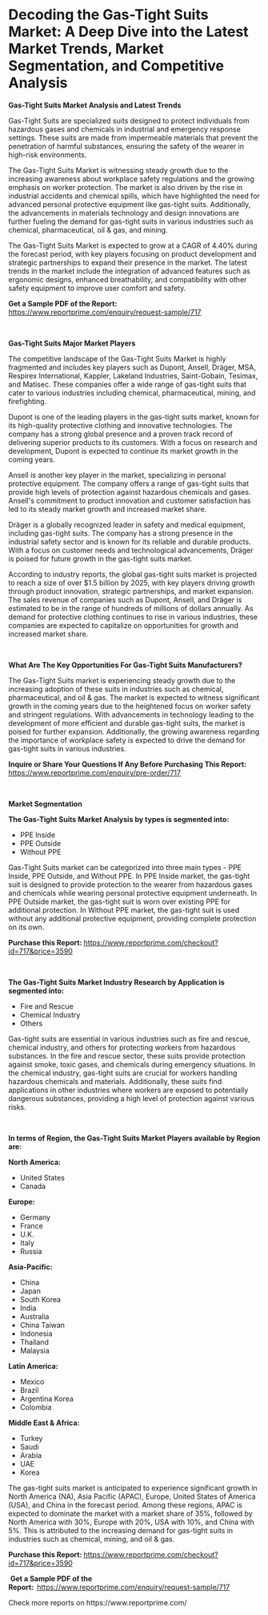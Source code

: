 <p><h1>Decoding the Gas-Tight Suits Market: A Deep Dive into the Latest Market Trends, Market Segmentation, and Competitive Analysis</h1></p><p><strong>Gas-Tight Suits Market Analysis and Latest Trends</strong></p>
<p><p>Gas-Tight Suits are specialized suits designed to protect individuals from hazardous gases and chemicals in industrial and emergency response settings. These suits are made from impermeable materials that prevent the penetration of harmful substances, ensuring the safety of the wearer in high-risk environments.</p><p>The Gas-Tight Suits Market is witnessing steady growth due to the increasing awareness about workplace safety regulations and the growing emphasis on worker protection. The market is also driven by the rise in industrial accidents and chemical spills, which have highlighted the need for advanced personal protective equipment like gas-tight suits. Additionally, the advancements in materials technology and design innovations are further fueling the demand for gas-tight suits in various industries such as chemical, pharmaceutical, oil & gas, and mining.</p><p>The Gas-Tight Suits Market is expected to grow at a CAGR of 4.40% during the forecast period, with key players focusing on product development and strategic partnerships to expand their presence in the market. The latest trends in the market include the integration of advanced features such as ergonomic designs, enhanced breathability, and compatibility with other safety equipment to improve user comfort and safety.</p></p>
<p><strong>Get a Sample PDF of the Report:&nbsp;</strong> <a href="https://www.reportprime.com/enquiry/request-sample/717">https://www.reportprime.com/enquiry/request-sample/717</a></p>
<p>&nbsp;</p>
<p><strong>Gas-Tight Suits Major Market Players</strong></p>
<p><p>The competitive landscape of the Gas-Tight Suits Market is highly fragmented and includes key players such as Dupont, Ansell, Dräger, MSA, Respirex International, Kappler, Lakeland Industries, Saint-Gobain, Tesimax, and Matisec. These companies offer a wide range of gas-tight suits that cater to various industries including chemical, pharmaceutical, mining, and firefighting.</p><p>Dupont is one of the leading players in the gas-tight suits market, known for its high-quality protective clothing and innovative technologies. The company has a strong global presence and a proven track record of delivering superior products to its customers. With a focus on research and development, Dupont is expected to continue its market growth in the coming years.</p><p>Ansell is another key player in the market, specializing in personal protective equipment. The company offers a range of gas-tight suits that provide high levels of protection against hazardous chemicals and gases. Ansell's commitment to product innovation and customer satisfaction has led to its steady market growth and increased market share.</p><p>Dräger is a globally recognized leader in safety and medical equipment, including gas-tight suits. The company has a strong presence in the industrial safety sector and is known for its reliable and durable products. With a focus on customer needs and technological advancements, Dräger is poised for future growth in the gas-tight suits market.</p><p>According to industry reports, the global gas-tight suits market is projected to reach a size of over $1.5 billion by 2025, with key players driving growth through product innovation, strategic partnerships, and market expansion. The sales revenue of companies such as Dupont, Ansell, and Dräger is estimated to be in the range of hundreds of millions of dollars annually. As demand for protective clothing continues to rise in various industries, these companies are expected to capitalize on opportunities for growth and increased market share.</p></p>
<p>&nbsp;</p>
<p><strong>What Are The Key Opportunities For Gas-Tight Suits Manufacturers?</strong></p>
<p><p>The Gas-Tight Suits market is experiencing steady growth due to the increasing adoption of these suits in industries such as chemical, pharmaceutical, and oil & gas. The market is expected to witness significant growth in the coming years due to the heightened focus on worker safety and stringent regulations. With advancements in technology leading to the development of more efficient and durable gas-tight suits, the market is poised for further expansion. Additionally, the growing awareness regarding the importance of workplace safety is expected to drive the demand for gas-tight suits in various industries.</p></p>
<p><strong>Inquire or Share Your Questions If Any Before Purchasing This Report:</strong> <a href="https://www.reportprime.com/enquiry/pre-order/717">https://www.reportprime.com/enquiry/pre-order/717</a></p>
<p>&nbsp;</p>
<p><strong>Market Segmentation</strong></p>
<p><strong>The Gas-Tight Suits Market Analysis by types is segmented into:</strong></p>
<p><ul><li>PPE Inside</li><li>PPE Outside</li><li>Without PPE</li></ul></p>
<p><p>Gas-Tight Suits market can be categorized into three main types - PPE Inside, PPE Outside, and Without PPE. In PPE Inside market, the gas-tight suit is designed to provide protection to the wearer from hazardous gases and chemicals while wearing personal protective equipment underneath. In PPE Outside market, the gas-tight suit is worn over existing PPE for additional protection. In Without PPE market, the gas-tight suit is used without any additional protective equipment, providing complete protection on its own.</p></p>
<p><strong>Purchase this Report:&nbsp;</strong><a href="https://www.reportprime.com/checkout?id=717&price=3590">https://www.reportprime.com/checkout?id=717&price=3590</a></p>
<p>&nbsp;</p>
<p><strong>The Gas-Tight Suits Market Industry Research by Application is segmented into:</strong></p>
<p><ul><li>Fire and Rescue</li><li>Chemical Industry</li><li>Others</li></ul></p>
<p><p>Gas-tight suits are essential in various industries such as fire and rescue, chemical industry, and others for protecting workers from hazardous substances. In the fire and rescue sector, these suits provide protection against smoke, toxic gases, and chemicals during emergency situations. In the chemical industry, gas-tight suits are crucial for workers handling hazardous chemicals and materials. Additionally, these suits find applications in other industries where workers are exposed to potentially dangerous substances, providing a high level of protection against various risks.</p></p>
<p>&nbsp;</p>
<p><strong>In terms of Region, the Gas-Tight Suits Market Players available by Region are:</strong></p>
<p>
    <p> <strong> North America: </strong>
        <ul>
            <li>United States</li>
            <li>Canada</li>
        </ul>
        </p> 
    <p> <strong> Europe: </strong>
        <ul>
            <li>Germany</li>
            <li>France</li>
            <li>U.K.</li>
            <li>Italy</li>
            <li>Russia</li>
        </ul>
        </p> 
    <p> <strong> Asia-Pacific: </strong>
        <ul>
            <li>China</li>
            <li>Japan</li>
            <li>South Korea</li>
            <li>India</li>
            <li>Australia</li>
            <li>China Taiwan</li>
            <li>Indonesia</li>
            <li>Thailand</li>
            <li>Malaysia</li>
        </ul>
        </p> 
    <p> <strong> Latin America: </strong>
        <ul>
            <li>Mexico</li>
            <li>Brazil</li>
            <li>Argentina Korea</li>
            <li>Colombia</li>
        </ul>
        </p> 
    <p> <strong> Middle East & Africa: </strong>
        <ul>
            <li>Turkey</li>
            <li>Saudi</li>
            <li>Arabia</li>
            <li>UAE</li>
            <li>Korea</li>
        </ul>
    </p>
    </p>
<p><p>The gas-tight suits market is anticipated to experience significant growth in North America (NA), Asia Pacific (APAC), Europe, United States of America (USA), and China in the forecast period. Among these regions, APAC is expected to dominate the market with a market share of 35%, followed by North America with 30%, Europe with 20%, USA with 10%, and China with 5%. This is attributed to the increasing demand for gas-tight suits in industries such as chemical, mining, and oil & gas.</p></p>
<p><strong>Purchase this Report: </strong><a href="https://www.reportprime.com/checkout?id=717&price=3590">https://www.reportprime.com/checkout?id=717&price=3590</a></p>
<p>&nbsp;<strong>Get a Sample PDF of the Report:&nbsp;&nbsp;</strong><a href="https://www.reportprime.com/enquiry/request-sample/717">https://www.reportprime.com/enquiry/request-sample/717</a></p>
<p><strong></strong></p>
<p>Check more reports on https://www.reportprime.com/</p>